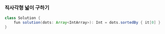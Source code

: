 ### 직사각형 넓이 구하기
```java
class Solution {
    fun solution(dots: Array<IntArray>): Int = dots.sortedBy { it[0] }.let { abs(it[0][0] - it[2][0]) * abs(it[0][1] - it[1][1]) }
}
```